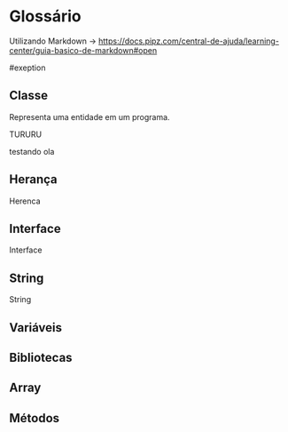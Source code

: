 # Glossário
Utilizando Markdown -> https://docs.pipz.com/central-de-ajuda/learning-center/guia-basico-de-markdown#open

#exeption
## Classe
Representa uma entidade em um programa.

TURURU

testando
ola

## Herança
Herenca
## Interface
Interface
## String
String
## Variáveis
## Bibliotecas
## Array
## Métodos
